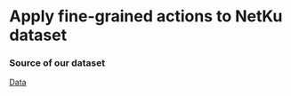 # Apply fine-grained actions to NetKu dataset
### Source of our dataset
[Data]('https://github.com/hhhuang/NetKu')
